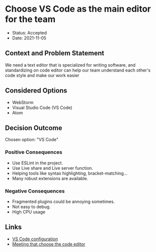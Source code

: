 # Choose VS Code as the main editor for the team

-   Status: Accepted
-   Date: 2021-11-05

## Context and Problem Statement

We need a text editor that is specialized for writing software, and standardizing on code editor can help our team understand each other's code style and make our work easier

## Considered Options

-   WebStorm
-   Visual Studio Code (VS Code)
-   Atom

## Decision Outcome

Chosen option: "VS Code"

### Positive Consequences

-   Use ESLint in the project.
-   Use Live share and Live server function.
-   Helping tools like syntax highlighting, bracket-matching...
-   Many robust extensions are available.

### Negative Consequences

-   Fragmented plugins could be annoying sometimes.
-   Not easy to debug.
-   High CPU usage

## Links

-	[VS Code configuration](https://github.com/cse110-fa21-group5/cse110-fa21-group5/blob/main/.vscode/settings.json)
-   [Meeting that choose the code editor](https://github.com/cse110-fa21-group5/cse110-fa21-group5/blob/main/admin/meetings/110521-dev-intro.md)

<!-- markdownlint-disable-file MD013 -->
